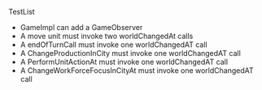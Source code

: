 TestList

* GameImpl can add a GameObserver
* A move unit must invoke two worldChangedAt calls
* A endOfTurnCall must invoke one worldChangedAT call
* A ChangeProductionInCity must invoke one worldChangedAT call
* A PerformUnitActionAt must invoke one worldChangedAT call
* A ChangeWorkForceFocusInCityAt must invoke one worldChangedAT call




